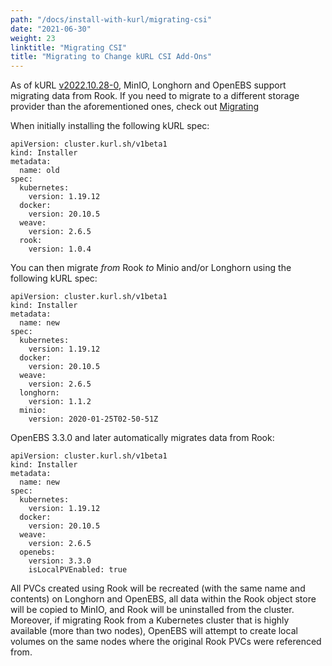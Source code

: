 ```yaml
---
path: "/docs/install-with-kurl/migrating-csi"
date: "2021-06-30"
weight: 23
linktitle: "Migrating CSI"
title: "Migrating to Change kURL CSI Add-Ons"
---
```


As of kURL [v2022.10.28-0](https://kurl.sh/release-notes/v2022.10.28-0), MinIO, Longhorn and OpenEBS support migrating data from Rook.
If you need to migrate to a different storage provider than the aforementioned ones, check out [Migrating](/docs/install-with-kurl/migrating)

When initially installing the following kURL spec:

```
apiVersion: cluster.kurl.sh/v1beta1
kind: Installer
metadata:
  name: old
spec:
  kubernetes:
    version: 1.19.12
  docker:
    version: 20.10.5
  weave:
    version: 2.6.5
  rook:
    version: 1.0.4
```

You can then migrate _from_ Rook _to_ Minio and/or Longhorn using the following kURL spec:

```
apiVersion: cluster.kurl.sh/v1beta1
kind: Installer
metadata:
  name: new
spec:
  kubernetes:
    version: 1.19.12
  docker:
    version: 20.10.5
  weave:
    version: 2.6.5
  longhorn:
    version: 1.1.2
  minio:
    version: 2020-01-25T02-50-51Z
```

OpenEBS 3.3.0 and later automatically migrates data from Rook:

```
apiVersion: cluster.kurl.sh/v1beta1
kind: Installer
metadata:
  name: new
spec:
  kubernetes:
    version: 1.19.12
  docker:
    version: 20.10.5
  weave:
    version: 2.6.5
  openebs:
    version: 3.3.0
    isLocalPVEnabled: true
```

All PVCs created using Rook will be recreated (with the same name and contents) on Longhorn and OpenEBS, all data within the Rook object store will be copied to MinIO, and Rook will be uninstalled from the cluster.
Moreover, if migrating Rook from a Kubernetes cluster that is highly available (more than two
nodes), OpenEBS will attempt to create local volumes on the same nodes where the original Rook PVCs
were referenced from.
